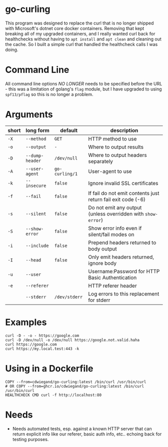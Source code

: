 # go-curling
This program was designed to replace the curl that is no longer shipped with Microsoft's dotnet core docker containers. Removing that kept breaking all of my upgraded containers, and I really wanted curl back for healthchecks without having to `apt install` and `apt clean` and cleaning out the cache. So I built a simple curl that handled the healthcheck calls I was doing.

# Command Line 
All command line options *NO LONGER* needs to be specified before the URL - this was a limitation of golang's `flag` module, but I have upgraded to using `spf13/pflag` so this is no longer a problem.

# Arguments
| short | long form | default | description |
| -- | -- | -- | -- |
| `-X` | `--method` | `GET` | HTTP method to use |
| `-o` | `--output` | `-` | Where to output results |
| `-D` | `--dump-header` | `/dev/null` | Where to output headers separately |
| `-A` | `--user-agent` | `go-curling/1` | User-agent to use |
| `-k` | `--insecure` | `false` | Ignore invalid SSL certificates |
| `-f` | `--fail` | `false` | If fail do not emit contents just return fail exit code (-6) |
| `-s` | `--silent` | `false` | Do not emit any output (unless overridden with `show-error`) |
| `-S` | `--show-error` | `false` | Show error info even if silent/fail modes on |
| `-i` | `--include` | `false` | Prepend headers returned to body output |
| `-I` | `--head` | `false` | Only emit headers returned, ignore body |
| `-u` | `--user` |  | Username:Password for HTTP Basic Authentication |
| `-e` | `--referer` |  | HTTP referer header |
|  | `--stderr` | `/dev/stderr` | Log errors to this replacement for stderr |

# Examples

```
curl -D - -o - https://google.com
curl -D /dev/null -o /dev/null https://google.not.valid.haha
curl https://google.com
curl https://my.local.test:443 -k
```

# Using in a Dockerfile
```
COPY --from=cdwiegand/go-curling:latest /bin/curl /usr/bin/curl
# OR COPY --from=ghcr.io/cdwiegand/go-curling:latest /bin/curl /usr/bin/curl
HEALTHCHECK CMD curl -f http://localhost:80
```

# Needs
- Needs automated tests, esp. against a known HTTP server that can return explicit info like our referer, basic auth info, etc.. echoing back for testing purposes.
